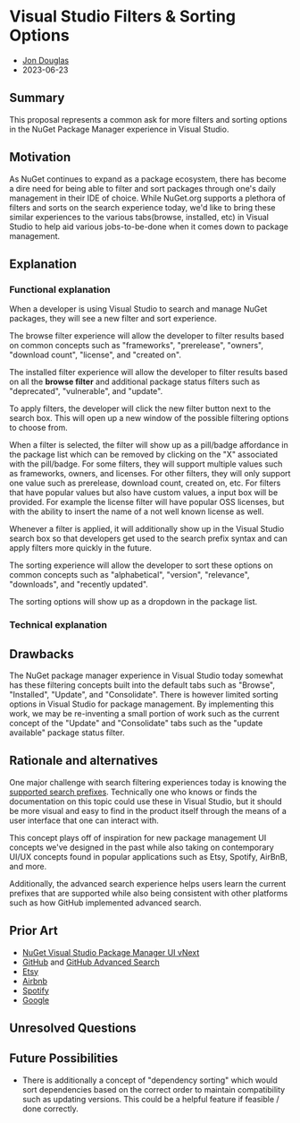 # Visual Studio Filters & Sorting Options

- [Jon Douglas](https://github.com/JonDouglas)
- 2023-06-23

## Summary

<!-- One-paragraph description of the proposal. -->
This proposal represents a common ask for more filters and sorting options in the NuGet Package Manager experience in Visual Studio. 

## Motivation 

<!-- Why are we doing this? What pain points does this solve? What is the expected outcome? -->
As NuGet continues to expand as a package ecosystem, there has become a dire need for being able to filter and sort packages through one's daily management in their IDE of choice. While NuGet.org supports a plethora of filters and sorts on the search experience today, we'd like to bring these similar experiences to the various tabs(browse, installed, etc) in Visual Studio to help aid various jobs-to-be-done when it comes down to package management.

## Explanation

### Functional explanation

<!-- Explain the proposal as if it were already implemented and you're teaching it to another person. -->
<!-- Introduce new concepts, functional designs with real life examples, and low-fidelity mockups or pseudocode to show how this proposal would look. -->

When a developer is using Visual Studio to search and manage NuGet packages, they will see a new filter and sort experience. 

The browse filter experience will allow the developer to filter results based on common concepts such as "frameworks", "prerelease", "owners", "download count", "license", and "created on". 

The installed filter experience will allow the developer to filter results based on all the **browse filter** and additional package status filters such as "deprecated", "vulnerable", and "update".

To apply filters, the developer will click the new filter button next to the search box. This will open up a new window of the possible filtering options to choose from.

When a filter is selected, the filter will show up as a pill/badge affordance in the package list which can be removed by clicking on the "X" associated with the pill/badge. For some filters, they will support multiple values such as frameworks, owners, and licenses. For other filters, they will only support one value such as prerelease, download count, created on, etc. For filters that have popular values but also have custom values, a input box will be provided. For example the license filter will have popular OSS licenses, but with the ability to insert the name of a not well known license as well.

Whenever a filter is applied, it will additionally show up in the Visual Studio search box so that developers get used to the search prefix syntax and can apply filters more quickly in the future.

The sorting experience will allow the developer to sort these options on common concepts such as "alphabetical", "version", "relevance", "downloads", and "recently updated".

The sorting options will show up as a dropdown in the package list.

### Technical explanation

<!-- Explain the proposal in sufficient detail with implementation details, interaction models, and clarification of corner cases. -->

## Drawbacks

<!-- Why should we not do this? -->

The NuGet package manager experience in Visual Studio today somewhat has these filtering concepts built into the default tabs such as "Browse", "Installed", "Update", and "Consolidate". There is however limited sorting options in Visual Studio for package management. By implementing this work, we may be re-inventing a small portion of work such as the current concept of the "Update" and "Consolidate" tabs such as the "update available" package status filter.

## Rationale and alternatives

<!-- Why is this the best design compared to other designs? -->
<!-- What other designs have been considered and why weren't they chosen? -->
<!-- What is the impact of not doing this? -->

One major challenge with search filtering experiences today is knowing the [supported search prefixes](https://learn.microsoft.com/en-us/nuget/consume-packages/finding-and-choosing-packages#search-syntax). Technically one who knows or finds the documentation on this topic could use these in Visual Studio, but it should be more visual and easy to find in the product itself through the means of a user interface that one can interact with.

This concept plays off of inspiration for new package management UI concepts we've designed in the past while also taking on contemporary UI/UX concepts found in popular applications such as Etsy, Spotify, AirBnB, and more. 

Additionally, the advanced search experience helps users learn the current prefixes that are supported while also being consistent with other platforms such as how GitHub implemented advanced search.

## Prior Art

<!-- What prior art, both good and bad are related to this proposal? -->
<!-- Do other features exist in other ecosystems and what experience have their community had? -->
<!-- What lessons from other communities can we learn from? -->
<!-- Are there any resources that are relevant to this proposal? -->
- [NuGet Visual Studio Package Manager UI vNext](https://github.com/microsoft/vscode-dotnettools/issues/62#issuecomment-1582471743)
- [GitHub](https://github.com/search) and [GitHub Advanced Search](https://github.com/search/advanced)
- [Etsy](https://www.etsy.com/search)
- [Airbnb](https://www.airbnb.com/?adults=2&search_mode=flex_destinations_search)
- [Spotify](https://open.spotify.com/search/rock)
- [Google](https://www.google.com/search)

## Unresolved Questions

<!-- What parts of the proposal do you expect to resolve before this gets accepted? -->
<!-- What parts of the proposal need to be resolved before the proposal is stabilized? -->
<!-- What related issues would you consider out of scope for this proposal but can be addressed in the future? -->

## Future Possibilities

<!-- What future possibilities can you think of that this proposal would help with? -->
- There is additionally a concept of "dependency sorting" which would sort dependencies based on the correct order to maintain compatibility such as updating versions. This could be a helpful feature if feasible / done correctly.
